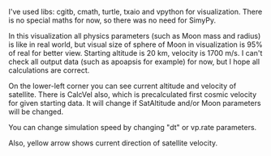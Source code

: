 I've used libs: cgitb, cmath, turtle, txaio and vpython for visualization. There is no special maths for now, so there was no need for SimyPy. 

In this visualization all physics parameters (such as Moon mass and radius) is like in real world, but visual size of sphere of Moon in visualization is 95% of real for better view. Starting altitude is 20 km, velocity is 1700 m/s. I can't check all output data (such as apoapsis for example) for now, but I hope all calculations are correct.

On the lower-left corner you can see current altitude and velocity of satellite. There is CalcVel also, which is precalculated first cosmic velocity for given starting data. It will change if SatAltitude and/or Moon parameters will be changed. 

You can change simulation speed by changing "dt" or vp.rate parameters.

Also, yellow arrow shows current direction of satellite velocity.
